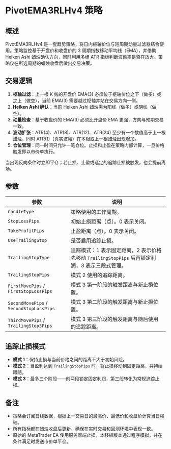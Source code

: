 # PivotEMA3RLHv4 策略

## 概述

PivotEMA3RLHv4 是一套趋势策略，将日内枢轴价位与短周期动量过滤器结合使用。策略监控基于开盘价和收盘价的 3 周期指数移动平均线（EMA），并借助 Heiken Ashi 蜡烛确认方向，同时利用多组 ATR 指标判断波动率是否在放大。策略仅在所选周期的蜡烛收盘后做出交易决策。

## 交易逻辑

1. **枢轴过滤**：上一根 K 线的开盘价 EMA(3) 必须位于枢轴价位之下（做多）或之上（做空），当前 EMA(3) 需要越过枢轴并站在交易方向一侧。
2. **Heiken Ashi 确认**：当前 Heiken Ashi 蜡烛需为阳线（做多）或阴线（做空）。
3. **动量检查**：基于收盘价的 EMA(3) 必须比开盘价 EMA 更强，方向与预期交易一致。
4. **波动扩张**：ATR(4)、ATR(8)、ATR(12)、ATR(24) 至少有一个数值高于上一根蜡烛，同时 ATR(1)（真实波幅）在本根或上一根蜡烛出现增加。
5. **仓位管理**：同一时间只允许一笔仓位。止损和止盈在策略内部计算，一旦价格触发即以市价单执行。

当出现反向条件时立即平仓；若止损、止盈或选定的追踪止损被触发，也会提前离场。

## 参数

| 参数 | 说明 |
| --- | --- |
| `CandleType` | 策略使用的工作周期。 |
| `StopLossPips` | 初始止损距离（点）。0 表示关闭。 |
| `TakeProfitPips` | 止盈距离（点）。0 表示关闭。 |
| `UseTrailingStop` | 是否启用追踪止损。 |
| `TrailingStopType` | 追踪模式：1 表示固定距离，2 表示价格先移动 `TrailingStopPips` 后再锁定利润，3 表示三段式管理。 |
| `TrailingStopPips` | 模式 2 使用的追踪距离。 |
| `FirstMovePips` / `FirstStopLossPips` | 模式 3 第一阶段的触发距离与新止损位置。 |
| `SecondMovePips` / `SecondStopLossPips` | 模式 3 第二阶段的触发距离与新止损位置。 |
| `ThirdMovePips` / `TrailingStop3Pips` | 模式 3 第三阶段的触发距离与随后使用的追踪距离。 |

## 追踪止损模式

- **模式 1**：保持止损与当前价格之间的距离不大于初始风险。
- **模式 2**：当盈利达到 `TrailingStopPips` 时，将止损移动到固定距离，并持续跟随。
- **模式 3**：最多三个阶段——前两段锁定固定利润，第三段转化为常规追踪止损。

## 备注

- 策略会订阅日线数据，根据上一交易日的最高价、最低价和收盘价计算当日枢轴。
- 所有指标都在蜡烛收盘后更新，确保在实时交易和回测环境中表现一致。
- 原始的 MetaTrader EA 使用服务器端止损，本移植版本通过程序模拟，并在条件满足时发送市价单平仓。

